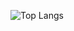 ![Top Langs](https://github-readme-stats.vercel.app/api/top-langs/?username=ConnorC432&layout=compact)